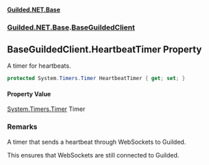 
#### [Guilded.NET.Base](Guilded_NET_Base 'Guilded_NET_Base')
### [Guilded.NET.Base](Guilded_NET_Base#Guilded_NET_Base 'Guilded.NET.Base').[BaseGuildedClient](BaseGuildedClient 'Guilded.NET.Base.BaseGuildedClient')
## BaseGuildedClient.HeartbeatTimer Property
A timer for heartbeats.  
```csharp
protected System.Timers.Timer HeartbeatTimer { get; set; }
```

#### Property Value
[System.Timers.Timer](https://docs.microsoft.com/en-us/dotnet/api/System.Timers.Timer 'System.Timers.Timer')
Timer
### Remarks
A timer that sends a heartbeat through WebSockets to Guilded.



This ensures that WebSockets are still connected to Guilded.
